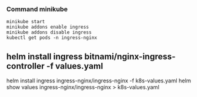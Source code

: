### Command minikube
```console
minikube start
minikube addons enable ingress
minikube addons disable ingress
kubectl get pods -n ingress-nginx
```
helm install ingress bitnami/nginx-ingress-controller -f values.yaml
---
helm install ingress ingress-nginx/ingress-nginx -f k8s-values.yaml
helm show values ingress-nginx/ingress-nginx > k8s-values.yaml